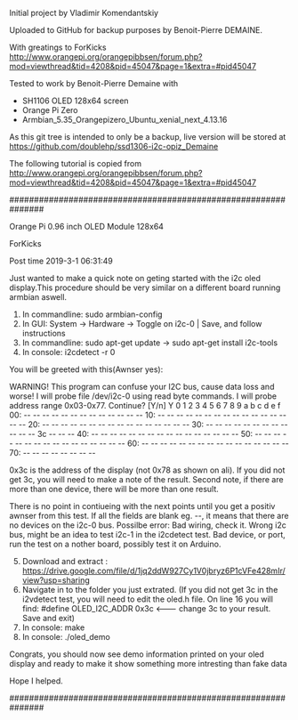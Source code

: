Initial project by Vladimir Komendantskiy

Uploaded to GitHub for backup purposes by Benoit-Pierre DEMAINE.

With greatings to ForKicks
http://www.orangepi.org/orangepibbsen/forum.php?mod=viewthread&tid=4208&pid=45047&page=1&extra=#pid45047

Tested to work by Benoit-Pierre Demaine with
- SH1106 OLED 128x64 screen
- Orange Pi Zero
- Armbian_5.35_Orangepizero_Ubuntu_xenial_next_4.13.16

As this git tree is intended to only be a backup, live version will be stored at
https://github.com/doublehp/ssd1306-i2c-opiz_Demaine

The following tutorial is copied from 
http://www.orangepi.org/orangepibbsen/forum.php?mod=viewthread&tid=4208&pid=45047&page=1&extra=#pid45047

###############################################################

Orange Pi 0.96 inch OLED Module 128x64

ForKicks

Post time 2019-3-1 06:31:49

Just wanted to make a quick note on geting started with the i2c oled display.This procedure should be very similar on a different board running armbian aswell.

1. In commandline: sudo armbian-config
2. In GUI: System -> Hardware -> Toggle on i2c-0 | Save, and follow instructions
3. In commandline: sudo apt-get update -> sudo apt-get install i2c-tools
4. In console: i2cdetect -r 0

You will be greeted with this(Awnser yes):

WARNING! This program can confuse your I2C bus, cause data loss and worse!
I will probe file /dev/i2c-0 using read byte commands.
I will probe address range 0x03-0x77.
Continue? [Y/n] Y
     0  1  2  3  4  5  6  7  8  9  a  b  c  d  e  f
00:          -- -- -- -- -- -- -- -- -- -- -- -- --
10: -- -- -- -- -- -- -- -- -- -- -- -- -- -- -- --
20: -- -- -- -- -- -- -- -- -- -- -- -- -- -- -- --
30: -- -- -- -- -- -- -- -- -- -- -- -- 3c -- -- --
40: -- -- -- -- -- -- -- -- -- -- -- -- -- -- -- --
50: -- -- -- -- -- -- -- -- -- -- -- -- -- -- -- --
60: -- -- -- -- -- -- -- -- -- -- -- -- -- -- -- --
70: -- -- -- -- -- -- -- --


0x3c is the address of the display (not 0x78 as shown on ali).
If you did not get 3c, you will need to make a note of the result.
Second note, if there are more than one device, there will be more than one result.

There is no point in contiueing with the next points until you get a positiv awnser from this test. If all the fields are blank eg. --, it means that there are no devices on the i2c-0 bus.
Possilbe error: Bad wiring, check it. Wrong i2c bus, might be an idea to test i2c-1 in the i2cdetect test. Bad device, or port, run the test on a nother board, possibly test it on Arduino.

5. Download and extract : https://drive.google.com/file/d/1jq2ddW927Cy1V0jbryz6P1cVFe428mIr/view?usp=sharing
6. Navigate in to the folder you just extrated. (If you did not get 3c in the i2vdetect test, you will need to edit the oled.h file. On line 16 you will find: #define OLED_I2C_ADDR      0x3c <--- change 3c to your result. Save and exit)
7. In console: make
8. In console: ./oled_demo

Congrats, you should now see demo information printed on your oled display and ready to make it show something more intresting than fake data

Hope I helped.

###############################################################
